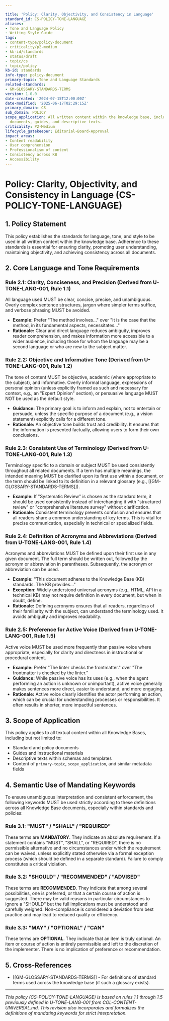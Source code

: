 ```yaml
---

title: 'Policy: Clarity, Objectivity, and Consistency in Language'
standard_id: CS-POLICY-TONE-LANGUAGE
aliases:
- Tone and Language Policy
- Writing Style Guide
tags:
- content-type/policy-document
- criticality/p2-medium
- kb-id/standards
- status/draft
- topic/cs
- topic/policy
kb-id: standards
info-type: policy-document
primary-topic: Tone and Language Standards
related-standards:
- GM-GLOSSARY-STANDARDS-TERMS
version: 1.0.0
date-created: '2024-07-15T12:00:00Z'
date-modified: '2025-06-17T02:29:15Z'
primary_domain: CS
sub_domain: POLICY
scope_application: All written content within the knowledge base, including standard
  documents, guides, and descriptive texts.
criticality: P2-Medium
lifecycle_gatekeeper: Editorial-Board-Approval
impact_areas:
- Content readability
- User comprehension
- Professionalism of content
- Consistency across KB
- Accessibility
---
```

# Policy: Clarity, Objectivity, and Consistency in Language (CS-POLICY-TONE-LANGUAGE)

## 1. Policy Statement

This policy establishes the standards for language, tone, and style to be used in all written content within the knowledge base. Adherence to these standards is essential for ensuring clarity, promoting user understanding, maintaining objectivity, and achieving consistency across all documents.

## 2. Core Language and Tone Requirements

### Rule 2.1: Clarity, Conciseness, and Precision (Derived from U-TONE-LANG-001, Rule 1.1)
All language used MUST be clear, concise, precise, and unambiguous. Overly complex sentence structures, jargon where simpler terms suffice, and verbose phrasing MUST be avoided.
*   **Example:** Prefer "The method involves..." over "It is the case that the method, in its fundamental aspects, necessitates..."
*   **Rationale:** Clear and direct language reduces ambiguity, improves reader comprehension, and makes information more accessible to a wider audience, including those for whom the language may be a second language or who are new to the subject matter.

### Rule 2.2: Objective and Informative Tone (Derived from U-TONE-LANG-001, Rule 1.2)
The tone of content MUST be objective, academic (where appropriate to the subject), and informative. Overly informal language, expressions of personal opinion (unless explicitly framed as such and necessary for context, e.g., an "Expert Opinion" section), or persuasive language MUST NOT be used as the default style.
*   **Guidance:** The primary goal is to inform and explain, not to entertain or persuade, unless the specific purpose of a document (e.g., a vision statement) explicitly calls for a different tone.
*   **Rationale:** An objective tone builds trust and credibility. It ensures that the information is presented factually, allowing users to form their own conclusions.

### Rule 2.3: Consistent Use of Terminology (Derived from U-TONE-LANG-001, Rule 1.3)
Terminology specific to a domain or subject MUST be used consistently throughout all related documents. If a term has multiple meanings, the intended meaning MUST be clarified upon its first use within a document, or the term should be linked to its definition in a relevant glossary (e.g., [[GM-GLOSSARY-STANDARDS-TERMS]]).
*   **Example:** If "Systematic Review" is chosen as the standard term, it should be used consistently instead of interchanging it with "structured review" or "comprehensive literature survey" without clarification.
*   **Rationale:** Consistent terminology prevents confusion and ensures that all readers share a common understanding of key terms. This is vital for precise communication, especially in technical or specialized fields.

### Rule 2.4: Definition of Acronyms and Abbreviations (Derived from U-TONE-LANG-001, Rule 1.4)
Acronyms and abbreviations MUST be defined upon their first use in any given document. The full term should be written out, followed by the acronym or abbreviation in parentheses. Subsequently, the acronym or abbreviation can be used.
*   **Example:** "This document adheres to the Knowledge Base (KB) standards. The KB provides..."
*   **Exception:** Widely understood universal acronyms (e.g., HTML, API in a technical KB) may not require definition in every document, but when in doubt, define.
*   **Rationale:** Defining acronyms ensures that all readers, regardless of their familiarity with the subject, can understand the terminology used. It avoids ambiguity and improves readability.

### Rule 2.5: Preference for Active Voice (Derived from U-TONE-LANG-001, Rule 1.5)
Active voice MUST be used more frequently than passive voice where appropriate, especially for clarity and directness in instructional or procedural content.
*   **Example:** Prefer "The linter checks the frontmatter." over "The frontmatter is checked by the linter."
*   **Guidance:** While passive voice has its uses (e.g., when the agent performing an action is unknown or unimportant), active voice generally makes sentences more direct, easier to understand, and more engaging.
*   **Rationale:** Active voice clearly identifies the actor performing an action, which can be crucial for understanding processes or responsibilities. It often results in shorter, more impactful sentences.

## 3. Scope of Application

This policy applies to all textual content within all Knowledge Bases, including but not limited to:
*   Standard and policy documents
*   Guides and instructional materials
*   Descriptive texts within schemas and templates
*   Content of `primary-topic`, `scope_application`, and similar metadata fields

## 4. Semantic Use of Mandating Keywords

To ensure unambiguous interpretation and consistent enforcement, the following keywords MUST be used strictly according to these definitions across all Knowledge Base documents, especially within standards and policies:

### Rule 3.1: "MUST" / "SHALL" / "REQUIRED"
These terms are **MANDATORY**. They indicate an absolute requirement. If a statement contains "MUST", "SHALL", or "REQUIRED", there is no permissible alternative and no circumstances under which the requirement can be waived, unless explicitly stated otherwise via a formal exception process (which should be defined in a separate standard). Failure to comply constitutes a critical violation.

### Rule 3.2: "SHOULD" / "RECOMMENDED" / "ADVISED"
These terms are **RECOMMENDED**. They indicate that among several possibilities, one is preferred, or that a certain course of action is suggested. There may be valid reasons in particular circumstances to ignore a "SHOULD" but the full implications must be understood and carefully weighed. Non-compliance is considered a deviation from best practice and may lead to reduced quality or efficiency.

### Rule 3.3: "MAY" / "OPTIONAL" / "CAN"
These terms are **OPTIONAL**. They indicate that an item is truly optional. An item or course of action is entirely permissible and left to the discretion of the implementer. There is no implication of preference or recommendation.

## 5. Cross-References
- [[GM-GLOSSARY-STANDARDS-TERMS]] - For definitions of standard terms used across the knowledge base (if such a glossary exists).

---
*This policy (CS-POLICY-TONE-LANGUAGE) is based on rules 1.1 through 1.5 previously defined in U-TONE-LANG-001 from COL-CONTENT-UNIVERSAL.md. This revision also incorporates and formalizes the definitions of mandating keywords for strict interpretation.*
